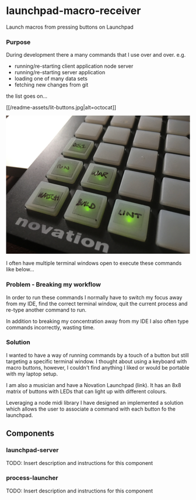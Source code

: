 # launchpad-macro-receiver
Launch macros from pressing buttons on Launchpad

### Purpose

During development there a many commands that I use over and over. e.g.
* running/re-starting client application node server
* running/re-starting server application
* loading one of many data sets
* fetching new changes from git

the list goes on...

[[/readme-assets/lit-buttons.jpg|alt=octocat]]

![alt tag](/readme-assets/lit-buttons.jpg)

I often have multiple terminal windows open to execute these commands like below...
### Problem - Breaking my workflow

In order to run these commands I normally have to switch my focus away from 
my IDE, find the correct terminal window, quit the current process and re-type another command to run.

In addition to breaking my concentration away from my IDE I also often type commands incorrectly, wasting time.

### Solution

I wanted to have a way of running commands by a touch of a button but still targeting a specific terminal window. I thought about using a keyboard with macro buttons, however, I couldn't find anything I liked or would be portable with my laptop setup.

I am also a musician and have a Novation Launchpad (link). It has an 8x8 matrix of buttons with LEDs that can light up with different colours.

Leveraging a node midi library I have designed an implemented a solution which allows the user to associate a command with each button fo the launchpad.

## Components

### launchpad-server

TODO: Insert description and instructions for this component

### process-launcher

TODO: Insert description and instructions for this component